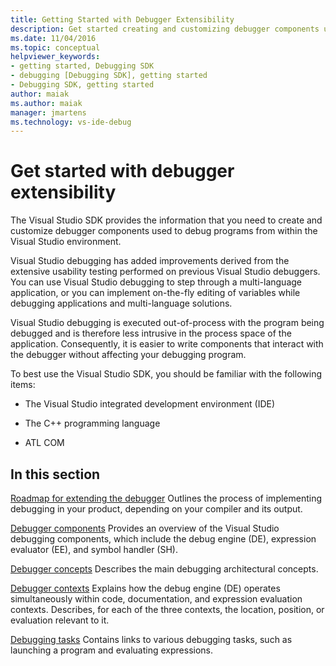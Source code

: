 ```yaml
---
title: Getting Started with Debugger Extensibility
description: Get started creating and customizing debugger components used to debug programs from within the Visual Studio environment.
ms.date: 11/04/2016
ms.topic: conceptual
helpviewer_keywords:
- getting started, Debugging SDK
- debugging [Debugging SDK], getting started
- Debugging SDK, getting started
author: maiak
ms.author: maiak
manager: jmartens
ms.technology: vs-ide-debug
---
```

# Get started with debugger extensibility

The Visual Studio SDK provides the information that you need to create and customize debugger components used to debug programs from within the Visual Studio environment.

 Visual Studio debugging has added improvements derived from the extensive usability testing performed on previous Visual Studio debuggers. You can use Visual Studio debugging to step through a multi-language application, or you can implement on-the-fly editing of variables while debugging applications and multi-language solutions.

 Visual Studio debugging is executed out-of-process with the program being debugged and is therefore less intrusive in the process space of the application. Consequently, it is easier to write components that interact with the debugger without affecting your debugging program.

 To best use the Visual Studio SDK, you should be familiar with the following items:

- The Visual Studio integrated development environment (IDE)

- The C++ programming language

- ATL COM

## In this section
 [Roadmap for extending the debugger](../../extensibility/debugger/roadmap-for-extending-the-debugger.md)
 Outlines the process of implementing debugging in your product, depending on your compiler and its output.

 [Debugger components](../../extensibility/debugger/debugger-components.md)
 Provides an overview of the Visual Studio debugging components, which include the debug engine (DE), expression evaluator (EE), and symbol handler (SH).

 [Debugger concepts](../../extensibility/debugger/debugger-concepts.md)
 Describes the main debugging architectural concepts.

 [Debugger contexts](../../extensibility/debugger/debugger-contexts.md)
 Explains how the debug engine (DE) operates simultaneously within code, documentation, and expression evaluation contexts. Describes, for each of the three contexts, the location, position, or evaluation relevant to it.

 [Debugging tasks](../../extensibility/debugger/debugging-tasks.md)
 Contains links to various debugging tasks, such as launching a program and evaluating expressions.
